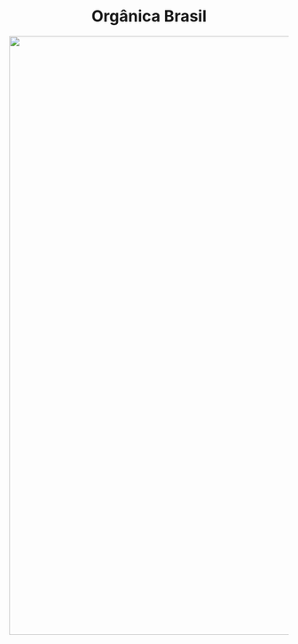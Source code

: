 <p align="center">
  <h1 align="center">Orgânica Brasil</h1>
  <img src="https://github.com/AlanPrates/Aula04/blob/main/img/WEB1.jpg" width="1080"/>
</a></p>

